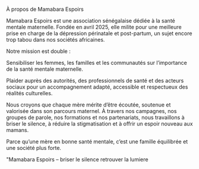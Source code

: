 À propos de Mamabara Espoirs

Mamabara Espoirs est une association sénégalaise dédiée à la santé mentale maternelle. Fondée en avril 2025, elle milite pour une meilleure prise en charge de la dépression périnatale et post-partum, un sujet encore trop tabou dans nos sociétés africaines.

Notre mission est double :

Sensibiliser les femmes, les familles et les communautés sur l’importance de la santé mentale maternelle.

Plaider auprès des autorités, des professionnels de santé et des acteurs sociaux pour un accompagnement adapté, accessible et respectueux des réalités culturelles.

Nous croyons que chaque mère mérite d’être écoutée, soutenue et valorisée dans son parcours maternel. À travers nos campagnes, nos groupes de parole, nos formations et nos partenariats, nous travaillons à briser le silence, à réduire la stigmatisation et à offrir un espoir nouveau aux mamans.

Parce qu’une mère en bonne santé mentale, c’est une famille équilibrée et une société plus forte.

 "Mamabara Espoirs – briser le silence retrouver la lumiere
